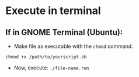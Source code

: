 # Execute in terminal

## If in GNOME Terminal (Ubuntu):
- Make file as executable with the `chmod` command.<br/>

`chmod +x /path/to/yourscript.sh`

- Now, execute:
`./file-name.run`
